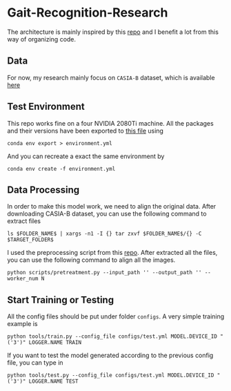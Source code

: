 # Gait-Recognition-Research

The architecture is mainly inspired by this [repo](https://github.com/L1aoXingyu/Deep-Learning-Project-Template) and I benefit a lot from this way of organizing code.

## Data 
For now, my research mainly focus on `CASIA-B` dataset, which is available [here](http://www.cbsr.ia.ac.cn/GaitDatasetB-silh.zip)


## Test Environment
This repo works fine on a four NVIDIA 2080Ti machine. All the packages and their versions have been exported to [this file](environment.yml) using

```
conda env export > environment.yml
```

And you can recreate a exact the same environment by 

```
conda env create -f environment.yml
```

## Data Processing
In order to make this model work, we need to align the original data. After downloading CASIA-B dataset, you can use the following command to extract files
```
ls $FOLDER_NAME$ | xargs -n1 -I {} tar zxvf $FOLDER_NAME$/{} -C $TARGET_FOLDER$
```
I used the preprocessing script from this [repo](https://github.com/AbnerHqC/GaitSet). After extracted all the files, you can use the following command to align all the images.
```
python scripts/pretreatment.py --input_path '' --output_path '' --worker_num N
```

## Start Training or Testing
All the config files should be put under folder `configs`. A very simple training example is 
```
python tools/train.py --config_file configs/test.yml MODEL.DEVICE_ID "('3')" LOGGER.NAME TRAIN
```
If you want to test the model generated according to the previous config file, you can type in 
```
python tools/test.py --config_file configs/test.yml MODEL.DEVICE_ID "('3')" LOGGER.NAME TEST
```